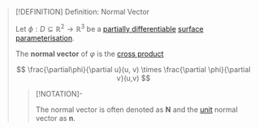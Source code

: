 >[!DEFINITION] Definition: Normal Vector
>
>Let $\phi: D\subseteq \mathbb{R}^2 \to \mathbb{R}^3$ be a [partially differentiable](../Real%20Vector%20Functions/Differentiation/Partial%20Derivatives%20of%20Real%20Vector%20Functions.md) [surface parameterisation](Surface%20Parameterisation.md).
>
>The **normal vector** of $\varphi$ is the [cross product](../../../../Algebra/Linear%20Algebra/Matrices/Row%20and%20Column%20Vectors/Real%20Vectors/Real%20Cross%20Product.md)
>
>$$
>\frac{\partial\phi}{\partial u}(u, v) \times \frac{\partial \phi}{\partial v}(u,v)
>$$
>
>>[!NOTATION]-
>>
>>The normal vector is often denoted as $\mathbf{N}$ and the [unit](../../../../Algebra/Linear%20Algebra/Vector%20Spaces/Normed%20Vector%20Spaces/Unit%20Vector.md) normal vector as $\mathbf{n}$.
>>
>